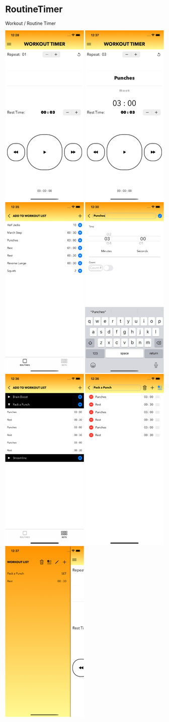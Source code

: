 # RoutineTimer
Workout / Routine Timer

<img src="Screens/Home.png" width="250"> <img src="Screens/Home - Filled.png" width="250"> <img src="Screens/Routines.png" width="250"> <img src="Screens/Add Routine.png" width="250"> <img src="Screens/Sets.png" width="250"> <img src="Screens/Add Set.png" width="250"> <img src="Screens/Workout List.png" width="250">

